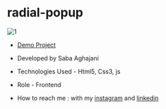 # radial-popup
![1](https://github.com/Saba-Aghajani-developer/radial-popup/assets/135870519/5eca2a3f-49cb-467f-9b38-00ba56d05cdf)


- [Demo Project](https://saba-aghajani-developer.github.io/radial-popup/)

- Developed by Saba Aghajani
  
- Technologies Used - Html5, Css3, js

- Role - Frontend

- How to reach me : with my [instagram](https://instagram.com/saba_aghajani_web?igshid=ZGUzMzM3NWJiOQ==) and [linkedin](https://www.linkedin.com/in/saba-a-69b608208)
